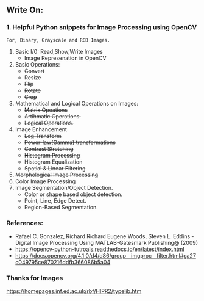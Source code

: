 
## Write On:
### 1. Helpful Python snippets for Image Processing using OpenCV
    For, Binary, Grayscale and RGB Images.
1. Basic I/0: Read,Show,Write Images
    - Image Represenation in OpenCV
2. Basic Operations:
    - ~~Convert~~
    - ~~Resize~~
    - ~~Flip~~
    - ~~Rotate~~
    - ~~Crop~~
3. Mathematical and Logical Operations on Images:
    - ~~Matrix Opeations~~
    - ~~Artihmatic Operations.~~
    - ~~Logical Operations.~~
4. Image Enhancement
    - ~~Log Transform~~
    - ~~Power-law(Gamma) transformations~~
    - ~~Contrast Stretching~~
    - ~~Histogram Processing~~
    - ~~Histogram Equalization~~
    - ~~Spatial & Linear Filtering~~
5. ~~Morphological Image Processing~~
6. Color Image Processing
7. Image Segmentation/Object Detection.
    - Color or shape based object detection.
    - Point, Line, Edge Detect.
    - Region-Based Segmentation.


### References:
+ Rafael C. Gonzalez, Richard Richard Eugene Woods, Steven L. Eddins - Digital Image Processing Using MATLAB-Gatesmark Publishing@ (2009)
+ https://opencv-python-tutroals.readthedocs.io/en/latest/index.html
+ https://docs.opencv.org/4.1.0/d4/d86/group__imgproc__filter.html#ga27c049795ce870216ddfb366086b5a04

### Thanks for Images
https://homepages.inf.ed.ac.uk/rbf/HIPR2/typelib.htm

